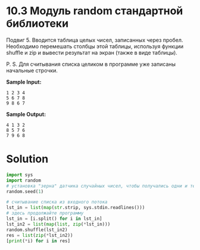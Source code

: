 # 10.3 Модуль random стандартной библиотеки

Подвиг 5. Вводится таблица целых чисел, записанных через пробел. Необходимо перемешать столбцы этой таблицы, используя
функции shuffle и zip и вывести результат на экран (также в виде таблицы).

P. S. Для считывания списка целиком в программе уже записаны начальные строчки.

**Sample Input:**

```
1 2 3 4
5 6 7 8
9 8 6 7
```

**Sample Output:**

```
4 1 3 2
8 5 7 6
7 9 6 8
```

# Solution

```python
import sys
import random
# установка "зерна" датчика случайных чисел, чтобы получались одни и те же случайные величины
random.seed(1)

# считывание списка из входного потока
lst_in = list(map(str.strip, sys.stdin.readlines()))
# здесь продолжайте программу
lst_in = [i.split() for i in lst_in]
lst_in2 = list(map(list, zip(*lst_in)))
random.shuffle(lst_in2)
res = list(zip(*lst_in2))
[print(*i) for i in res]
```